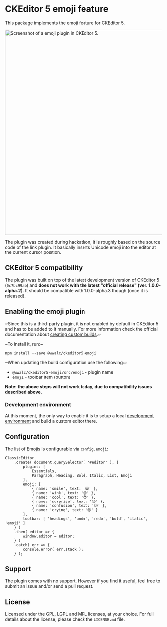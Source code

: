 CKEditor 5 emoji feature
========================

This package implements the emoji feature for CKEditor 5.

<img width="658" alt="Screenshot of a emoji plugin in CKEditor 5." src="https://user-images.githubusercontent.com/545175/33665566-a536a6cc-da97-11e7-9481-1d95c24a5fe5.png">

The plugin was created during hackathon, it is roughly based on the source code of the link plugin. It basically inserts Unicode emoji into the editor at the current cursor position.

## CKEditor 5 compatibility

The plugin was built on top of the latest development version of CKEditor 5 (`0c7bc99ab`) and **does not work with the latest "official release" (ver. 1.0.0-alpha.2)**.
It should be compatible with 1.0.0-alpha.3 though (once it is released).

## Enabling the emoji plugin

~Since this is a third-party plugin, it is not enabled by default in CKEditor 5 and has to be added to it manually. For more information check the official documentation about [creating custom builds](https://docs.ckeditor.com/ckeditor5/latest/builds/guides/development/custom-builds.html).~

~To install it, run:~
```
npm install --save @wwalc/ckeditor5-emoji
```

~When updating the build configuration use the following:~
 * `@wwalc/ckeditor5-emoji/src/emoji` - plugin name
 * `emoji` - toolbar item (button)

**Note: the above steps will not work today, due to compatibility issues described above.**

### Development environment

At this moment, the only way to enable it is to setup a local [development environment](https://docs.ckeditor.com/ckeditor5/latest/framework/guides/contributing/development-environment.html) and build a custom editor there.

## Configuration

The list of Emojis is configurable via `config.emoji`:

```
ClassicEditor
    .create( document.querySelector( '#editor' ), {
        plugins: [
            Essentials,
            Paragraph, Heading, Bold, Italic, List, Emoji
        ],
        emoji: [
            { name: 'smile', text: '😀' },
            { name: 'wink', text: '😉' },
            { name: 'cool', text: '😎' },
            { name: 'surprise', text: '😮' },
            { name: 'confusion', text: '😕' },
            { name: 'crying', text: '😢' }
        ],
        toolbar: [ 'headings', 'undo', 'redo', 'bold', 'italic', 'emoji' ]
    } )
    .then( editor => {
        window.editor = editor;
    } )
    .catch( err => {
        console.error( err.stack );
    } );
```

## Support

The plugin comes with no support. However if you find it useful, feel free to submit an issue and/or send a pull request.

## License

Licensed under the GPL, LGPL and MPL licenses, at your choice. For full details about the license, please check the `LICENSE.md` file.
